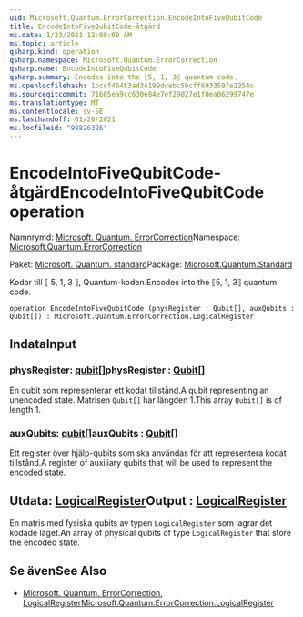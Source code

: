 ```yaml
---
uid: Microsoft.Quantum.ErrorCorrection.EncodeIntoFiveQubitCode
title: EncodeIntoFiveQubitCode-åtgärd
ms.date: 1/23/2021 12:00:00 AM
ms.topic: article
qsharp.kind: operation
qsharp.namespace: Microsoft.Quantum.ErrorCorrection
qsharp.name: EncodeIntoFiveQubitCode
qsharp.summary: Encodes into the ⟦5, 1, 3⟧ quantum code.
ms.openlocfilehash: 1bccf46453ad34199dcebc5bcff693359fe2254c
ms.sourcegitcommit: 71605ea9cc630e84e7ef29027e1f0ea06299747e
ms.translationtype: MT
ms.contentlocale: sv-SE
ms.lasthandoff: 01/26/2021
ms.locfileid: "98826326"
---
```

# <a name="encodeintofivequbitcode-operation"></a><span data-ttu-id="90be9-102">EncodeIntoFiveQubitCode-åtgärd</span><span class="sxs-lookup"><span data-stu-id="90be9-102">EncodeIntoFiveQubitCode operation</span></span>

<span data-ttu-id="90be9-103">Namnrymd: [Microsoft. Quantum. ErrorCorrection](xref:Microsoft.Quantum.ErrorCorrection)</span><span class="sxs-lookup"><span data-stu-id="90be9-103">Namespace: [Microsoft.Quantum.ErrorCorrection](xref:Microsoft.Quantum.ErrorCorrection)</span></span>

<span data-ttu-id="90be9-104">Paket: [Microsoft. Quantum. standard](https://nuget.org/packages/Microsoft.Quantum.Standard)</span><span class="sxs-lookup"><span data-stu-id="90be9-104">Package: [Microsoft.Quantum.Standard](https://nuget.org/packages/Microsoft.Quantum.Standard)</span></span>


<span data-ttu-id="90be9-105">Kodar till ⟦ 5, 1, 3 ⟧, Quantum-koden.</span><span class="sxs-lookup"><span data-stu-id="90be9-105">Encodes into the ⟦5, 1, 3⟧ quantum code.</span></span>

```qsharp
operation EncodeIntoFiveQubitCode (physRegister : Qubit[], auxQubits : Qubit[]) : Microsoft.Quantum.ErrorCorrection.LogicalRegister
```


## <a name="input"></a><span data-ttu-id="90be9-106">Indata</span><span class="sxs-lookup"><span data-stu-id="90be9-106">Input</span></span>

### <a name="physregister--qubit"></a><span data-ttu-id="90be9-107">physRegister: [qubit](xref:microsoft.quantum.lang-ref.qubit)[]</span><span class="sxs-lookup"><span data-stu-id="90be9-107">physRegister : [Qubit](xref:microsoft.quantum.lang-ref.qubit)[]</span></span>

<span data-ttu-id="90be9-108">En qubit som representerar ett kodat tillstånd.</span><span class="sxs-lookup"><span data-stu-id="90be9-108">A qubit representing an unencoded state.</span></span> <span data-ttu-id="90be9-109">Matrisen `Qubit[]` har längden 1.</span><span class="sxs-lookup"><span data-stu-id="90be9-109">This array `Qubit[]` is of length 1.</span></span>


### <a name="auxqubits--qubit"></a><span data-ttu-id="90be9-110">auxQubits: [qubit](xref:microsoft.quantum.lang-ref.qubit)[]</span><span class="sxs-lookup"><span data-stu-id="90be9-110">auxQubits : [Qubit](xref:microsoft.quantum.lang-ref.qubit)[]</span></span>

<span data-ttu-id="90be9-111">Ett register över hjälp-qubits som ska användas för att representera kodat tillstånd.</span><span class="sxs-lookup"><span data-stu-id="90be9-111">A register of auxiliary qubits that will be used to represent the encoded state.</span></span>



## <a name="output--logicalregister"></a><span data-ttu-id="90be9-112">Utdata: [LogicalRegister](xref:Microsoft.Quantum.ErrorCorrection.LogicalRegister)</span><span class="sxs-lookup"><span data-stu-id="90be9-112">Output : [LogicalRegister](xref:Microsoft.Quantum.ErrorCorrection.LogicalRegister)</span></span>

<span data-ttu-id="90be9-113">En matris med fysiska qubits av typen `LogicalRegister` som lagrar det kodade läget.</span><span class="sxs-lookup"><span data-stu-id="90be9-113">An array of physical qubits of type `LogicalRegister` that store the encoded state.</span></span>

## <a name="see-also"></a><span data-ttu-id="90be9-114">Se även</span><span class="sxs-lookup"><span data-stu-id="90be9-114">See Also</span></span>

- [<span data-ttu-id="90be9-115">Microsoft. Quantum. ErrorCorrection. LogicalRegister</span><span class="sxs-lookup"><span data-stu-id="90be9-115">Microsoft.Quantum.ErrorCorrection.LogicalRegister</span></span>](xref:Microsoft.Quantum.ErrorCorrection.LogicalRegister)